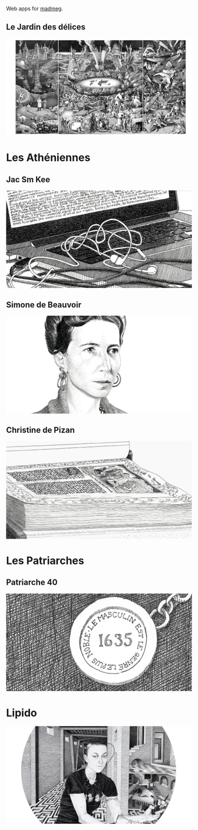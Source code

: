 Web apps for [madmeg](http://madmeg.org/).


## Le Jardin des délices

[![](delizie/vignette-1200x630.jpg)](http://madmeg.org/delizie/)


# Les Athéniennes

## Jac Sm Kee

[![](jacsmkee/vignette-1200x630.jpg)](http://madmeg.org/jacsmkee/)


## Simone de Beauvoir

[![](simone/vignette-1200x630.jpg)](http://madmeg.org/simone/)


## Christine de Pizan

[![](christine/vignette-1200x630.jpg)](http://madmeg.org/christine/)


# Les Patriarches

## Patriarche 40

[![](p40/vignette-1200x630.jpg)](http://madmeg.org/p40/)



# Lipido

[![](lipido/vignette-1200x630.jpg)](http://madmeg.org/lipido/)
